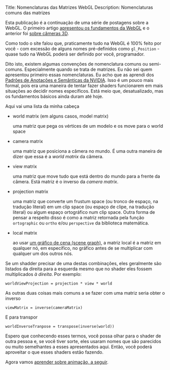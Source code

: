 Title: Nomenclaturas das Matrizes WebGL
Description: Nomenclaturas comuns das matrizes

Esta publicação é a continuação de uma série de postagens sobre a WebGL. O primeiro artigo
[apresentou os fundamentos da WebGL](webgl-fundamentals.html) e o anterior
foi [sobre câmeras 3D](webgl-3d-camera.html).

Como todo o site falou que, praticamente tudo na WebGL é
100% feito por você - com excessão de alguns nomes pré-definidos como `gl_Position` -
quase tudo na WebGL poderá ser definido por você, programador.

Dito isto, existem algumas convenções de nomenclatura comuns ou semi-comuns. Especialmente
quando se trata de matrizes. Eu não sei quem apresentou primeiro essas nomenclaturas. Eu
acho que as aprendi dos [Padrões de Anotações e Semânticas da NVIDIA](http://www.nvidia.com/object/using_sas.html).
Isso é um pouco mais formal, pois era uma maneira de tentar fazer shaders funcionarem
em mais situações ao decidir nomes específicos. Está meio que, desatualizado,
mas os fundamentos básicos ainda duram até hoje.

Aqui vai uma lista da minha cabeça

*   world matrix (em alguns casos, model matrix)

    uma matriz que pega os vértices de um modelo e os move para o world space

*   camera matrix

    uma matriz que posiciona a câmera no mundo. É uma outra maneira de dizer
    que essa é a *world matrix* da câmera.

*   view matrix

    uma matriz que move tudo que está dentro do mundo para a frente da câmera.
    Está matriz é o inverso da *camera matrix*.

*   projection matrix

    uma matriz que converte um frustum space (ou tronco de espaço, na tradução literal) em um clip space (ou espaço de clipe, na tradução literal) ou algum
    espaço ortográfico num clip space. Outra forma de pensar a respeito disso é como a matriz
	retornada pela função `ortographic` ou `ortho` e/ou `perspective` da biblioteca matemática.

*   local matrix

    ao usar [um gráfico de cena (scene graph)](webgl-scene-graph.html), a matriz local é a
	matriz em qualquer nó, em específico, no gráfico antes de se multiplicar com qualquer um
    dos outros nós.


Se um shadder precisar de uma destas combinações, eles geralmente são listados da direita para a esquerda
mesmo que no shader eles fossem multiplicados *à direita*. Por exemplo:

    worldViewProjection = projection * view * world

As outras duas coisas mais comuns a se fazer com uma matriz seria obter o inverso

    viewMatrix = inverse(cameraMatrix)

E para transpor

    worldInverseTranpose = transpose(inverse(world))

Espero que conhecendo esses termos, você possa olhar para o shader de outra pessoa
e, se você tiver sorte, eles usaram nomes que são parecidos ou muito semelhantes
a esses apresentados aqui. Então, você poderá aproveitar o que esses shaders estão
fazendo.

Agora vamos [aprender sobre animação, a seguir](webgl-animation.html).


